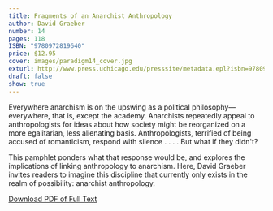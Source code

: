 ```yaml
---
title: Fragments of an Anarchist Anthropology
author: David Graeber
number: 14
pages: 118
ISBN: "9780972819640"
price: $12.95
cover: images/paradigm14_cover.jpg
exturl: http://www.press.uchicago.edu/presssite/metadata.epl?isbn=9780972819640
draft: false
show: true
---
```

Everywhere anarchism is on the upswing as a political philosophy—everywhere, that is, except the academy. Anarchists repeatedly appeal to anthropologists for ideas about how society might be reorganized on a more egalitarian, less alienating basis. Anthropologists, terrified of being accused of romanticism, respond with silence . . . . But what if they didn't?

This pamphlet ponders what that response would be, and explores the implications of linking anthropology to anarchism. Here, David Graeber invites readers to imagine this discipline that currently only exists in the realm of possibility: anarchist anthropology.

[Download PDF of Full Text](/images/Graeber_PPP_14_0.pdf)
